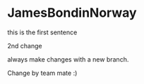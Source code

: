 # JamesBondinNorway

this is the first sentence

2nd change

always make changes with a new branch.

Change by team mate :)
